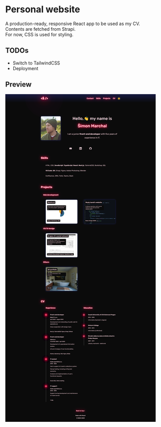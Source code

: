 # Personal website

A production-ready, responsive React app to be used as my CV.\
Contents are fetched from Strapi.\
For now, CSS is used for styling.

## TODOs

- Switch to TailwindCSS
- Deployment

## Preview

![Preview](preview.png)
